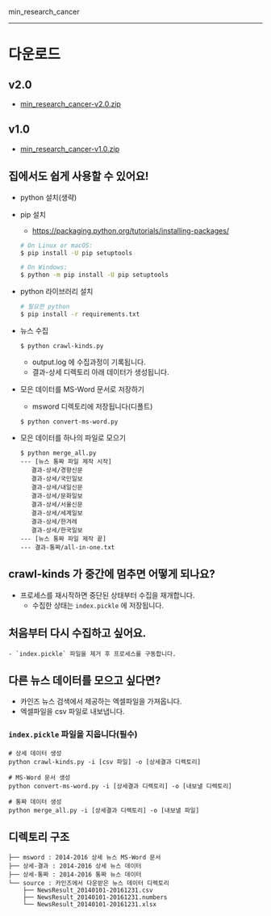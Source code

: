 min_research_cancer

---

# 다운로드

## v2.0
- [min_research_cancer-v2.0.zip](https://github.com/heshed/min_research_cancer/archive/v2.0.zip)

## v1.0
- [min_research_cancer-v1.0.zip](https://github.com/heshed/min_research_cancer/archive/v1.0.zip)

## 집에서도 쉽게 사용할 수 있어요!

- python 설치(생략)

- pip 설치
  - https://packaging.python.org/tutorials/installing-packages/
  ```bash
  # On Linux or macOS:
  $ pip install -U pip setuptools
  
  # On Windows:
  $ python -m pip install -U pip setuptools
  ```

- python 라이브러리 설치
  ```bash
  # 필요한 python
  $ pip install -r requirements.txt
  ```

- 뉴스 수집
  ```
  $ python crawl-kinds.py
  ```
  - output.log 에 수집과정이 기록됩니다.
  - 결과-상세 디렉토리 아래 데이터가 생성됩니다.

- 모은 데이터를 MS-Word 문서로 저장하기
  - msword 디렉토리에 저장됩니다(디폴트)
  ```
  $ python convert-ms-word.py
  ```
  

- 모은 데이터를 하나의 파일로 모으기
  ```
  $ python merge_all.py
  --- [뉴스 통짜 파일 제작 시작]
     결과-상세/경향신문
     결과-상세/국민일보
     결과-상세/내일신문
     결과-상세/문화일보
     결과-상세/서울신문
     결과-상세/세계일보
     결과-상세/한겨레
     결과-상세/한국일보
  --- [뉴스 통짜 파일 제작 끝]
  --- 결과-통짜/all-in-one.txt
  ```

## crawl-kinds 가 중간에 멈추면 어떻게 되나요?
  - 프로세스를 재시작하면 중단된 상태부터 수집을 재개합니다.
    - 수집한 상태는 `index.pickle` 에 저장됩니다.
    
## 처음부터 다시 수집하고 싶어요.
    - `index.pickle` 파일을 제거 후 프로세스를 구동합니다.

## 다른 뉴스 데이터를 모으고 싶다면?

- 카인즈 뉴스 검색에서 제공하는 엑셀파일을 가져옵니다.
- 엑셀파일을 csv 파일로 내보냅니다.

### `index.pickle` 파일을 지웁니다(필수)

  ```
  # 상세 데이터 생성
  python crawl-kinds.py -i [csv 파일] -o [상세결과 디렉토리]

  # MS-Word 문서 생성
  python convert-ms-word.py -i [상세결과 디렉토리] -o [내보낼 디렉토리]
  
  # 통짜 데이터 생성
  python merge_all.py -i [상세결과 디렉토리] -o [내보낼 파일]
  ```

## 디렉토리 구조

```
├── msword : 2014-2016 상세 뉴스 MS-Word 문서
├── 상세-결과 : 2014-2016 상세 뉴스 데이터
├── 상세-통짜 : 2014-2016 통짜 뉴스 데이터
└── source : 카인즈에서 다운받은 뉴스 데이터 디렉토리
    ├── NewsResult_20140101-20161231.csv
    ├── NewsResult_20140101-20161231.numbers
    └── NewsResult_20140101-20161231.xlsx
```
